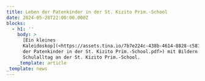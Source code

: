 ```yaml
---
title: Leben der Patenkinder in der St. Kizito Prim.-School
date: 2024-05-28T22:00:00.000Z
blocks:
  - h1: ''
    body: >
      [Ein kleines
      Kaleidoskop](<https://assets.tina.io/7b7e224c-438b-4614-8828-c5817138b3f8/Leben
      der Patenkinder in der St. Kizito Prim.-School.pdf>) mit Bildern aus dem
      Schulalltag an der St. Kizito Prim.-School.
    _template: article
_template: news
---
```


